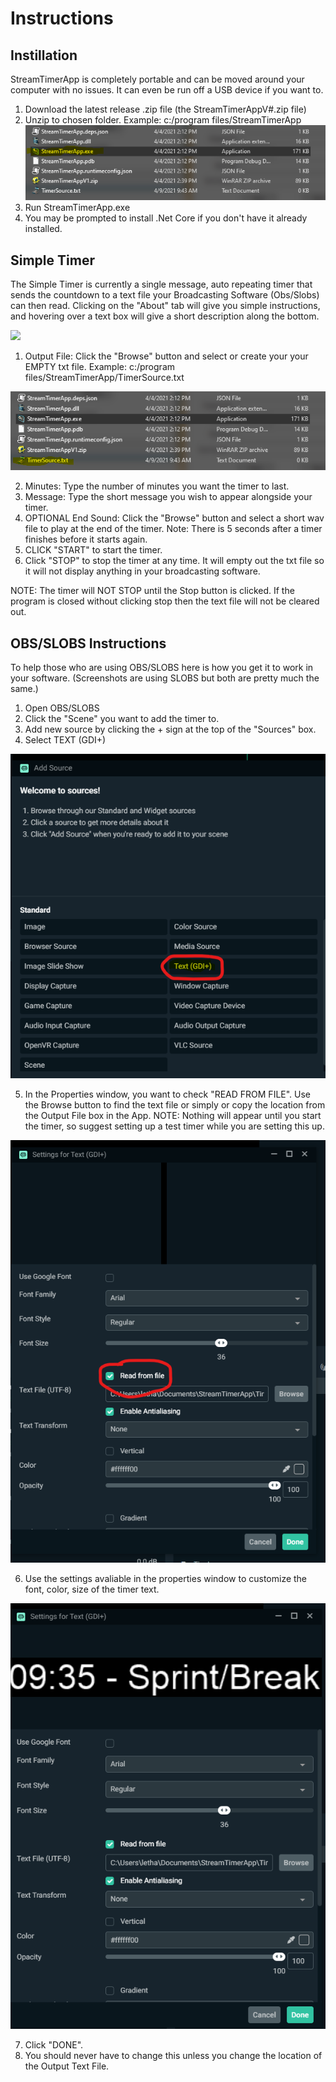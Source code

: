 # Instructions

## Instillation

StreamTimerApp is completely portable and can be moved around your computer with no issues. It can even be run off a USB device if you want to.

1. Download the latest release .zip file (the StreamTimerAppV#.zip file)
2. Unzip to chosen folder. Example: c:/program files/StreamTimerApp
![](https://github.com/Lethann/StreamTimerApp/blob/891d79627682415f53586cfb606b7a59e8994c6e/Screenshot%202021-04-09%20094435.png)
3. Run StreamTimerApp.exe
4. You may be prompted to install .Net Core if you don't have it already installed.

## Simple Timer

The Simple Timer is currently a single message, auto repeating timer that sends the countdown to a text file your Broadcasting Software (Obs/Slobs) can then read. Clicking on the "About" tab will give you simple instructions, and hovering over a text box will give a short description along the bottom.

![](https://user-images.githubusercontent.com/25929754/113521923-4d3b5600-9562-11eb-8b00-017cae87386d.png)

1. Output File: Click the "Browse" button and select or create your your EMPTY txt file. Example: c:/program files/StreamTimerApp/TimerSource.txt

![](https://github.com/Lethann/StreamTimerApp/blob/891d79627682415f53586cfb606b7a59e8994c6e/Screenshot%202021-04-09%20094436.png)

2. Minutes: Type the number of minutes you want the timer to last.
3. Message: Type the short message you wish to appear alongside your timer.
4. OPTIONAL End Sound: Click the "Browse" button and select a short wav file to play at the end of the timer. Note: There is 5 seconds after a timer finishes before it starts again. 
5. CLICK "START" to start the timer.
6. Click "STOP" to stop the timer at any time. It will empty out the txt file so it will not display anything in your broadcasting software. 

NOTE: The timer will NOT STOP until the Stop button is clicked. If the program is closed without clicking stop then the text file will not be cleared out.

## OBS/SLOBS Instructions

To help those who are using OBS/SLOBS here is how you get it to work in your software. (Screenshots are using SLOBS but both are pretty much the same.)

1. Open OBS/SLOBS
2. Click the "Scene" you want to add the timer to.
3. Add new source by clicking the + sign at the top of the "Sources" box.
4. Select TEXT (GDI+)

![](https://github.com/Lethann/StreamTimerApp/blob/82913e422f44733fb8bc3850e243035b8c9bedea/Screenshot%202021-04-09%20103335.png)

5. In the Properties window, you want to check "READ FROM FILE". Use the Browse button to find the text file or simply or copy the location from the Output File box in the App.  NOTE: Nothing will appear until you start the timer, so suggest setting up a test timer while you are setting this up. 

![](https://github.com/Lethann/StreamTimerApp/blob/82913e422f44733fb8bc3850e243035b8c9bedea/Screenshot%202021-04-09%20103611.png)

6. Use the settings avaliable in the properties window to customize the font, color, size of the timer text.

![](https://github.com/Lethann/StreamTimerApp/blob/82913e422f44733fb8bc3850e243035b8c9bedea/Screenshot%202021-04-09%20103742.png)

7. Click "DONE".
8. You should never have to change this unless you change the location of the Output Text File. 
